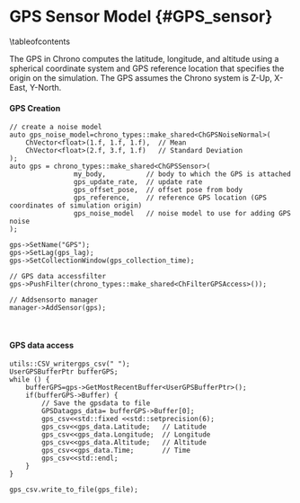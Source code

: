 GPS Sensor Model {#GPS_sensor}
=================================

\tableofcontents

The GPS in Chrono computes the latitude, longitude, and altitude using a spherical coordinate system and GPS reference location that specifies the origin on the simulation. The GPS assumes the Chrono system is Z-Up, X-East, Y-North.

#### GPS Creation
~~~{.cpp}
// create a noise model
auto gps_noise_model=chrono_types::make_shared<ChGPSNoiseNormal>(
    ChVector<float>(1.f, 1.f, 1.f),  // Mean
    ChVector<float>(2.f, 3.f, 1.f)   // Standard Deviation
);
auto gps = chrono_types::make_shared<ChGPSSensor>(
                my_body,          // body to which the GPS is attached
                gps_update_rate,  // update rate
                gps_offset_pose,  // offset pose from body
                gps_reference,    // reference GPS location (GPS coordinates of simulation origin)
                gps_noise_model   // noise model to use for adding GPS noise
);

gps->SetName("GPS");
gps->SetLag(gps_lag);
gps->SetCollectionWindow(gps_collection_time);

// GPS data accessfilter
gps->PushFilter(chrono_types::make_shared<ChFilterGPSAccess>());

// Addsensorto manager
manager->AddSensor(gps);
~~~

<br>

#### GPS data access
~~~{.cpp}
utils::CSV_writergps_csv(" ");
UserGPSBufferPtr bufferGPS;
while () {
    bufferGPS=gps->GetMostRecentBuffer<UserGPSBufferPtr>();
    if(bufferGPS->Buffer) {
        // Save the gpsdata to file
        GPSDatagps_data= bufferGPS->Buffer[0];
        gps_csv<<std::fixed <<std::setprecision(6);
        gps_csv<<gps_data.Latitude;   // Latitude
        gps_csv<<gps_data.Longitude;  // Longitude
        gps_csv<<gps_data.Altitude;   // Altitude
        gps_csv<<gps_data.Time;       // Time
        gps_csv<<std::endl;
    }
}

gps_csv.write_to_file(gps_file);
~~~
